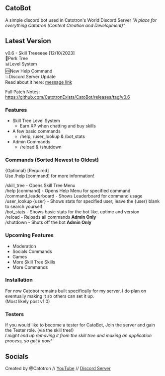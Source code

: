 ## CatoBot
A simple discord bot used in Catotron's World Discord Server
_"A place for everything Catotron (Content Creation and Development)"_

## Latest Version
v0.6 - Skill Treeeeee [12/10/2023]\
🌳Perk Tree\
📊Level System\
🆘New Help Command\
💥Discord Server Update\
Read about it here: [message link]()

Full Patch Notes: https://github.com/CatotronExists/CatoBot/releases/tag/v0.6

### Features
- Skill Tree Level System
    - Earn XP when chatting and buy skills
- A few basic commands
    - /help, /user_lookup & /bot_stats
- Admin Commands
    - /reload & /shutdown

### Commands (Sorted Newest to Oldest)
{Optional} [Required]\
Use /help [command] for more information!

/skill_tree - Opens Skill Tree Menu\
/help [command] - Opens Help Menu for specified command\
/command_leaderboard - Shows Leaderboard for command usage\
/user_lookup {user} - Shows stats for specified user, leave the {user} blank to search yourself\
/bot_stats - Shows basic stats for the bot like, uptime and version\
/reload - Reloads all commands **Admin Only**\
/shutdown - Shuts off the bot **Admin Only**

### Upcoming Features
- Moderation
- Socials Commands
- Games
- More Skill Tree Skills
- More Commands

### Installation
For now Catobot remains built specifically for my server, I do plan on eventually making it so others can set it up.\
(Most likely post v1.0)

### Testers
If you would like to become a tester for CatoBot, Join the server and gain the Tester role. (via the skill tree!)\
_I might end up removing it from the skill tree and making an application process, so get it now!_

## Socials
Created by @Catotron // [YouTube](youtube.com/@catotron) // [Discord Server](discord.gg/vxZnsy2)